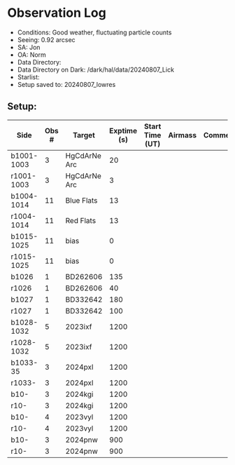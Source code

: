 # Observation Log

* Conditions: Good weather, fluctuating particle counts
* Seeing: 0.92 arcsec
* SA: Jon
* OA: Norm
* Data Directory: 
* Data Directory on Dark: /dark/hal/data/20240807_Lick
* Starlist: 
* Setup saved to: 20240807_lowres

## Setup: 


| Side | Obs #     | Target    | Exptime (s) | Start Time (UT) | Airmass | Comments                                                   |
|------|-----------|-----------|-------------|-----------------|---------|------------------------------------------------------------|
|b1001-1003|3|HgCdArNe Arc      |20| |||
|r1001-1003|3|HgCdArNe Arc     |3| |||
|b1004-1014|11| Blue Flats |13| |||
|r1004-1014|11| Red Flats  |13| |||
|b1015-1025|11|bias      |0| |||
|r1015-1025|11|bias      |0| |||
|b1026|1|BD262606      |135| |||
|r1026|1|BD262606      |40| |||
|b1027|1|BD332642      |180| |||
|r1027|1|BD332642      |100| |||
|b1028-1032|5|2023ixf     |1200| |||
|r1028-1032|5|2023ixf     |1200| |||
|b1033-35|3|2024pxl     |1200| |||
|r1033-|3|2024pxl     |1200| |||
|b10-|3|2024kgi     |1200| |||
|r10-|3|2024kgi     |1200| |||
|b10-|4|2023vyl     |1200| |||
|r10-|4|2023vyl     |1200| |||
|b10-|3|2024pnw    |900| |||
|r10-|3|2024pnw    |900| |||
